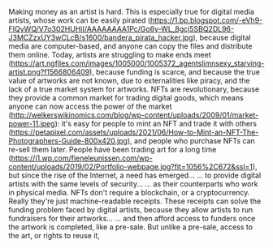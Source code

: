 Making money as an artist is hard.
This is especially true for digital media artists,
whose work can be easily pirated (https://1.bp.blogspot.com/-eVh9-FIQyWQ/V7o302HUHiI/AAAAAAAA1Pc/Go6y-WL_8gcj5SBQ2DL96-J3MCZzxUY3wCLcB/s1600/bandera_pirata_hacker.jpg),
because digital media are computer-based,
and anyone can copy the files and distribute them online.
Today, artists are struggling to make ends meet (https://art.ngfiles.com/images/1005000/1005372_agentslimnsexy_starving-artist.png?f1566806409),
because funding is scarce,
and because the true value of artworks are not known,
due to externalities like piracy,
and the lack of a true market system for artworks.
NFTs are revolutionary,
because they provide a common market for trading digital goods,
which means anyone can now access the power of the market (http://welkerswikinomics.com/blog/wp-content/uploads/2009/01/market-power-11.jpeg):
it's easy for people to mint an NFT and trade it with others (https://petapixel.com/assets/uploads/2021/06/How-to-Mint-an-NFT-The-Photographers-Guide-800x420.jpg),
and people who purchase NFTs can re-sell them later.
People have been trading art for a long time (https://i1.wp.com/fieneleunissen.com/wp-content/uploads/2019/02/Portfolio-webpage.jpg?fit=1056%2C672&ssl=1),
but since the rise of the Internet, a need has emerged...
... to provide digital artists with the same levels of security...
... as their counterparts who work in physical media.
NFTs don't require a blockchain, or a cryptocurrency.
Really they're just machine-readable receipts.
These receipts can solve the funding problem faced by digital artists,
because they allow artists to run fundraisers for their artworks...
... and then afford access to funders once the artwork is completed,
like a pre-sale.
But unlike a pre-sale,
access to the art,
or rights to reuse it,
